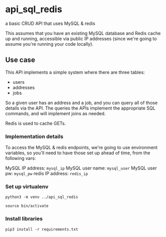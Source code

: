 # api_sql_redis
a basic CRUD API that uses MySQL &amp; redis

This assumes that you have an existing MySQL database and Redis cache up and running, accessible via public IP addresses (since we're going to assume you're running your code locally).

## Use case

This API implements a simple system where there are three tables:

- users
- addresses
- jobs

So a given user has an address and a job, and you can query all of those details via the API. The queries the APIs implement the appropriate SQL commands, and will implement joins as needed. 

Redis is used to cache GETs.

### Implementation details

To access the MySQL & redis endpoints, we're going to use environment variables, so you'll need to have those set up ahead of time, from the following vars:

MySQL IP address: `mysql_ip`
MySQL user name: `mysql_user`
MySQL user pw: `mysql_pw`
redis IP address: `redis_ip`


### Set up virtualenv
`python3 -m venv ../api_sql_redis`

`source bin/activate`

### Install libraries

`pip3 install -r requirements.txt`




